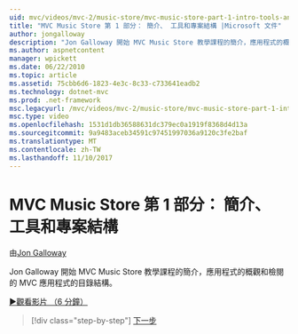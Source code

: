```yaml
---
uid: mvc/videos/mvc-2/music-store/mvc-music-store-part-1-intro-tools-and-project-structure
title: "MVC Music Store 第 1 部分： 簡介、 工具和專案結構 |Microsoft 文件"
author: jongalloway
description: "Jon Galloway 開始 MVC Music Store 教學課程的簡介，應用程式的概觀和 MVC 某個應用程式的目錄結構檢閱..."
ms.author: aspnetcontent
manager: wpickett
ms.date: 06/22/2010
ms.topic: article
ms.assetid: 75cbb6d6-1823-4e3c-8c33-c733641eadb2
ms.technology: dotnet-mvc
ms.prod: .net-framework
msc.legacyurl: /mvc/videos/mvc-2/music-store/mvc-music-store-part-1-intro-tools-and-project-structure
msc.type: video
ms.openlocfilehash: 1531d1db36588631dc379ec0a1919f8368d4d13a
ms.sourcegitcommit: 9a9483aceb34591c97451997036a9120c3fe2baf
ms.translationtype: MT
ms.contentlocale: zh-TW
ms.lasthandoff: 11/10/2017
---
```

<a name="mvc-music-store-part-1-intro-tools-and-project-structure"></a>MVC Music Store 第 1 部分： 簡介、 工具和專案結構
====================
由[Jon Galloway](https://github.com/jongalloway)

Jon Galloway 開始 MVC Music Store 教學課程的簡介，應用程式的概觀和檢閱的 MVC 應用程式的目錄結構。

[&#9654;觀看影片 （6 分鐘）](https://channel9.msdn.com/Blogs/ASP-NET-Site-Videos/mvc-music-store-part-1-intro-tools-and-project-structure)

>[!div class="step-by-step"]
[下一步](mvc-music-store-part-2-controllers.md)

